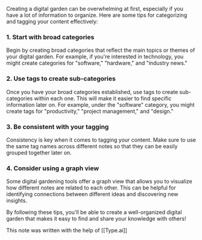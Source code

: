 Creating a digital garden can be overwhelming at first, especially if you have a lot of information to organize. Here are some tips for categorizing and tagging your content effectively:

### 1. Start with broad categories

Begin by creating broad categories that reflect the main topics or themes of your digital garden. For example, if you're interested in technology, you might create categories for "software," "hardware," and "industry news."

### 2. Use tags to create sub-categories

Once you have your broad categories established, use tags to create sub-categories within each one. This will make it easier to find specific information later on. For example, under the "software" category, you might create tags for "productivity," "project management," and "design."

### 3. Be consistent with your tagging

Consistency is key when it comes to tagging your content. Make sure to use the same tag names across different notes so that they can be easily grouped together later on.

### 4. Consider using a graph view

Some digital gardening tools offer a graph view that allows you to visualize how different notes are related to each other. This can be helpful for identifying connections between different ideas and discovering new insights.

By following these tips, you'll be able to create a well-organized digital garden that makes it easy to find and share your knowledge with others!

This note was written with the help of [[Type.ai]]